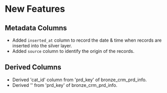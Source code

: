 # New Features

## Metadata Columns
- Added `inserted_at` column to record the date & time when records are inserted into the silver layer.
- Added `source` column to identify the origin of the records.

## Derived Columns
- Derived 'cat_id' column from 'prd_key' of bronze_crm_prd_info.
- Derived '' from 'prd_key' of bronze_crm_prd_info.
